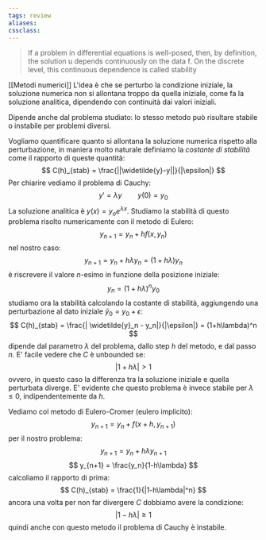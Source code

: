 ```yaml
---
tags: review
aliases:
cssclass:
---
```

 
>If a problem in differential equations is well-posed, then, by definition, the solution u depends continuously on the data f. On the discrete level, this continuous dependence is called stability

 [[Metodi numerici]]
L'idea è che se perturbo la condizione iniziale, la soluzione numerica non si allontana troppo da quella iniziale, come fa la soluzione analitica, dipendendo con continuità dai valori iniziali. 

Dipende anche dal problema studiato: lo stesso metodo può risultare stabile o instabile per problemi diversi.

Vogliamo quantificare quanto si allontana la soluzione numerica rispetto alla perturbazione, in maniera molto naturale definiamo la _costante di stabilità_ come il rapporto di queste quantità:
$$
C(h)_{stab} = \frac{||\widetilde{y}-y||}{|\epsilon|}
$$
Per chiarire vediamo il problema di Cauchy:
$$
y' = \lambda y \qquad y(0)=y_0
$$
La soluzione analitica è $y(x) = y_oe^{\lambda x}$. Studiamo la stabilità di questo problema risolto numericamente con il metodo di Eulero:
$$
y_{n+1} = y_n + hf(x,y_n)
$$
nel nostro caso:
$$
y_{n+1} = y_n + h\lambda y_n = (1+h\lambda)y_n 
$$
è riscrevere il valore $n$-esimo in funzione della posizione iniziale:
$$
y_n = (1+h\lambda)^ny_0
$$
studiamo ora la stabilità calcolando la costante di stabilità, aggiungendo una perturbazione al dato iniziale $\widetilde{y}_0 = y_0 + \epsilon$:
$$
C(h)_{stab} = \frac{| \widetilde{y}_n - y_n|}{|\epsilon|} = (1+h\lambda)^n
$$
dipende dal parametro $\lambda$ del problema, dallo step $h$ del metodo, e dal passo $n$. E' facile vedere che $C$ è unbounded se:
$$
|1+h\lambda| > 1
$$
ovvero, in questo caso la differenza tra la soluzione iniziale e quella perturbata diverge. E' evidente che questo problema è invece stabile per $\lambda \leq 0$, indipendentemente da $h$.

Vediamo col metodo di Eulero-Cromer (eulero implicito):
$$
y_{n+1} = y_n + f(x+h,y_{n+1})
$$
per il nostro problema:
$$
y_{n+1} = y_n + h\lambda y_{n+1}
$$
$$
y_{n+1} = \frac{y_n}{1-h\lambda}
$$
calcoliamo il rapporto di prima:
$$
C(h)_{stab} = \frac{1}{|1-h\lambda|^n}
$$
ancora una volta per non far divergere $C$ dobbiamo avere la condizione:
$$
|1-h\lambda| \geq 1
$$
quindi anche con questo metodo il problema di Cauchy è instabile.
